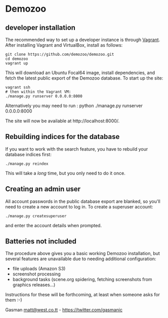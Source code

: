 Demozoo
=======

developer installation
----------------------

The recommended way to set up a developer instance is through [Vagrant](https://www.vagrantup.com/). After installing Vagrant and VirtualBox, install as follows:

    git clone https://github.com/demozoo/demozoo.git
    cd demozoo
    vagrant up

This will download an Ubuntu Focal64 image, install dependencies, and fetch the latest public export of the Demozoo database. To start up the site:

    vagrant ssh
    # then within the Vagrant VM:
    ./manage.py runserver 0.0.0.0:8000

Alternatively you may need to run :
    python ./manage.py runserver 0.0.0.0:8000
    
The site will now be available at http://localhost:8000/.

Rebuilding indices for the database
-----------------------------------

If you want to work with the search feature, you have to rebuild your database indices first:

    ./manage.py reindex

This will take a *long* time, but you only need to do it once.

Creating an admin user
----------------------

All account passwords in the public database export are blanked, so you'll need to create a new account to log in. To create a superuser account:

    ./manage.py createsuperuser

and enter the account details when prompted.

Batteries not included
----------------------

The procedure above gives you a basic working Demozoo installation, but several features are unavailable due to needing additional configuration:

* file uploads (Amazon S3)
* screenshot processing
* background tasks (scene.org spidering, fetching screenshots from graphics releases...)

Instructions for these will be forthcoming, at least when someone asks for them :-)

Gasman <matt@west.co.tt> - https://twitter.com/gasmanic
